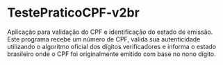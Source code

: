 # TestePraticoCPF-v2br
Aplicação para validação do CPF e identificação do estado de emissão.
Este programa recebe um número de CPF, valida sua autenticidade utilizando o algoritmo oficial dos dígitos verificadores e informa o estado brasileiro onde o CPF foi originalmente emitido com base no nono dígito.
